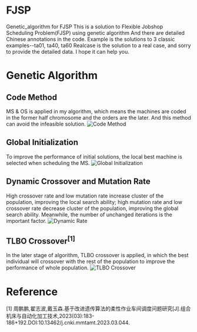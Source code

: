 # FJSP
Genetic_algorithm for FJSP
This is a solution to Flexible Jobshop Scheduling Problem(FJSP) using genetic algorithm
And there are detailed Chinese annotations in the code.
Example is the solutions to 3 classic examples--ta01, ta40, ta60
Realcase is the solution to a real case, and sorry to provide the detailed data.
I hope it can help you.

# Genetic Algorithm
## Code Method
MS & OS is applied in my algorithm, which means the machines are coded in the former half chromosome and the orders are the later. And this method can avoid the infeasible solution.
![Code Method]()
## Global Initialization
To improve the performance of initial solutions, the local best machine is selected when scheduling the MS.
![Global Initialization]()
## Dynamic Crossover and Mutation Rate
High crossover rate and low mutation rate increase cluster of the population, improving the local search ability; high mutation rate and low crossover rate decrease cluster of the population, improving the global search ability. Meanwhile, the number of unchanged iterations is the important factor.
![Dynamic Rate]()
## TLBO Crossover<sup>[1]
In the later stage of algorithm, TLBO crossover is applied, in which the best individual will crossover with the rest of the population to improve the performance of whole population.
![TLBO Crossover]()
# Reference
[1] 周鹏鹏,翟志波,戴玉森.基于改进遗传算法的柔性作业车间调度问题研究[J].组合机床与自动化加工技术,2023(03):183-186+192.DOI:10.13462/j.cnki.mmtamt.2023.03.044.
